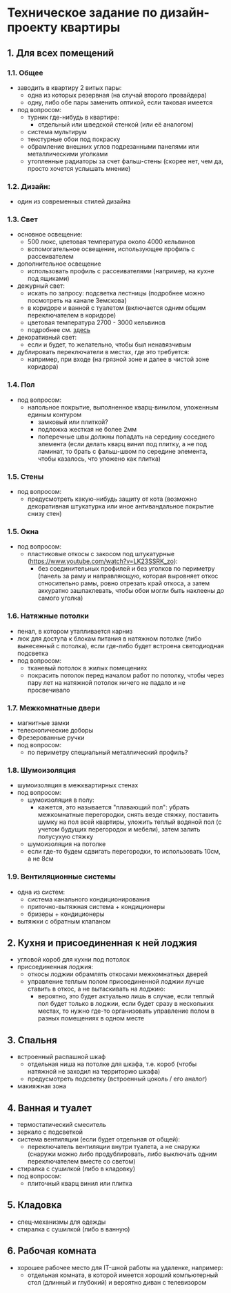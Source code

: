 # Техническое задание по дизайн-проекту квартиры

<!--ts-->
<!--te-->

## 1. Для всех помещений

### 1.1. Общее
* заводить в квартиру 2 витых пары:
    * одна из которых резервная (на случай второго провайдера)
    * одну, либо обе пары заменить оптикой, если таковая имеется
* под вопросом:
  * турник где-нибудь в квартире:
    * отдельный или шведской стенкой (или её аналогом)
  * система мультирум
  * текстурные обои под покраску
  * обрамление внешних углов подрезанными панелями или металлическими уголками
  * утопленные радиаторы за счет фальш-стены (скорее нет, чем да, просто хочется услышать мнение)

### 1.2. Дизайн:
* один из современных стилей дизайна

### 1.3. Свет
* основное освещение:
  * 500 люкс, цветовая температура около 4000 кельвинов
  * вспомогательное освещение, использующее профиль с рассеивателем
* дополнительное освещение
  * использовать профиль с рассеивателями (например, на кухне под ящиками)
* дежурный свет:
  * искать по запросу: подсветка лестницы (подробнее можно посмотреть на канале Земскова)
  * в коридоре и ванной с туалетом (включается одним общим переключателем в коридоре)
  * цветовая температура 2700 - 3000 кельвинов
  * подробнее см. [здесь](https://youtu.be/iRbTlv5Ka9o?t=492)
* декоративный свет:
  * если и будет, то желательно, чтобы был ненавязчивым
* дублировать переключатели в местах, где это требуется:
  * например, при входе (на грязной зоне и далее в чистой зоне коридора)

### 1.4. Пол
* под вопросом:
  * напольное покрытие, выполненное кварц-винилом, уложенным единым контуром
    * замковый или плиткой?
    * подложка жесткая не более 2мм
    * поперечные швы должны попадать на середину соседнего элемента (если делать кварц винил под плитку, а не под ламинат, то брать с фальш-швом по середине элемента, чтобы казалось, что уложено как плитка)

### 1.5. Стены
* под вопросом:
  * предусмотреть какую-нибудь защиту от кота (возможно декоративная штукатурка или иное антивандальное покрытие снизу стен)

### 1.5. Окна
* под вопросом:
  * пластиковые откосы с закосом под штукатурные (https://www.youtube.com/watch?v=LK23SSRK_zo):
    * без соединительных профилей и без уголков по периметру (панель за раму и направляющую, которая выровняет откос относительно рамы, ровно отрезать край откоса, а затем аккуратно зашпаклевать, чтобы обои могли быть наклеены до самого уголка)

### 1.6. Натяжные потолки
* пенал, в котором утапливается карниз
* люк для доступа к блокам питания в натяжном потолке (либо вынесенный с потолка), если где-либо будет встроена светодиодная подсветка
* под вопросом:
  * тканевый потолок в жилых помещениях
  * покрасить потолок перед началом работ по потолку, чтобы через пару лет на натяжной потолок ничего не падало и не просвечивало

### 1.7. Межкомнатные двери
* магнитные замки
* телескопические доборы
* Фрезерованные ручки
* под вопросом:
  * по периметру специальный металлический профиль?

### 1.8. Шумоизоляция
* шумоизоляция в межквартирных стенах
* под вопросом:
  * шумоизоляция в полу:
    * кажется, это называется "плавающий пол": убрать межкомнатные перегородки, снять везде стяжку, поставить шумку на пол всей квартиры, уложить теплый водяной пол (с учетом будущих перегородок и мебели), затем залить полусухую стяжку
  * шумоизоляция на потолке
  * если где-то будем сдвигать перегородки, то использовать 10см, а не 8см

### 1.9. Вентиляционные системы
* одна из систем:
  * система канального кондиционирования
  * приточно-вытяжная система + кондиционеры
  * бризеры + кондиционеры
* вытяжки с обратным клапаном

## 2. Кухня и присоединенная к ней лоджия
* угловой короб для кухни под потолок
* присоединенная лоджия:
  * откосы лоджии обрамлять откосами межкомнатных дверей
  * управление теплым полом присоединенной лоджии лучше ставить в откос, а не вытаскивать на лоджию:
    * вероятно, это будет актуально лишь в случае, если теплый пол будет только в лоджии, если будет сразу в нескольких местах, то нужно где-то организовать управление полом в разных помещениях в одном месте

## 3. Спальня
* встроенный распашной шкаф
  * отдельная ниша на потолке для шкафа, т.е. короб (чтобы натяжной не заходил на территорию шкафа)
  * предусмотреть подсветку (встроенный цоколь / его аналог)
* макияжная зона

## 4. Ванная и туалет
* термостатический смеситель
* зеркало с подсветкой
* система вентиляции (если будет отдельная от общей):
  * переключатель вентиляции внутри туалета, а не снаружи (снаружи можно либо продублировать, либо выключать одним переключателем вместе со светом) 
* стиралка с сушилкой (либо в кладовку)
* под вопросом:
  * плиточный кварц винил или плитка

## 5. Кладовка
* спец-механизмы для одежды
* стиралка с сушилкой (либо в ванную)

## 6. Рабочая комната
* хорошее рабочее место для IT-шной работы на удаленке, например:
  * отдельная комната, в которой имеется хороший компьютерный стол (длинный и глубокий) и вероятно диван с телевизором

